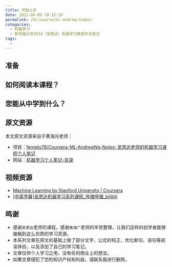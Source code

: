 ```yaml
---
title: 开始上手
date: 2022-04-09 19:12:19
permalink: /ml/course/ml-andrew/index/
categories:
  - 机器学习
  - 斯坦福大学2014（吴恩达）机器学习教程中文笔记
tags:
  - 
---
```


## 准备

## 如何阅读本课程？

## 您能从中学到什么？

## 原文资源

本文原文资源来自于黄海光老师：

- 项目：[fengdu78/Coursera-ML-AndrewNg-Notes: 吴恩达老师的机器学习课程个人笔记](https://github.com/fengdu78/Coursera-ML-AndrewNg-Notes)
- 网站：[机器学习个人笔记-目录](http://www.ai-start.com/ml2014/)

## 视频资源

- [Machine Learning by Stanford University | Coursera](https://www.coursera.org/learn/machine-learning)
- [[中英字幕]吴恩达机器学习系列课程_哔哩哔哩_bilibili](https://www.bilibili.com/video/BV164411b7dx?p=12&spm_id_from=333.1007.top_right_bar_window_history.content.click)

## 鸣谢

- 感谢`吴恩达`老师的课程，感谢`黄海广`老师的辛苦整理，让我们这样的初学者能够接触到这么优质的学习资源。
- 本系列文章在原文的基础上做了部分文字、公式的校正，优化断句、语句等阅读体验，以及添加了自己的学习笔记。
- 文章仅供个人学习之用，没有任何商业上的想法。
- 如果文章侵犯了您的知识产权和利益，请联系我进行删除。
